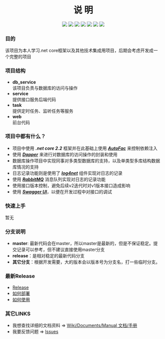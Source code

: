 <div align="center">

# 说 明


![](https://img.shields.io/badge/.net%20core-v2.2-blue.svg)
[![](https://img.shields.io/badge/AutoFac-v4.9.4-red.svg)](https://autofac.org/)
[![](https://img.shields.io/badge/dapper-v2.0.30-green.svg)](https://github.com/StackExchange/Dapper)
[![](https://img.shields.io/badge/log4net-v2.0.8-yellow.svg)](http://logging.apache.org/log4net/)
[![](https://img.shields.io/badge/rabbitmq-v3.8.0-purple.svg)](https://www.rabbitmq.com/)
[![](https://img.shields.io/badge/rabbit.client-v5.1.1-orange.svg)](https://www.rabbitmq.com/dotnet.html)
[![](https://img.shields.io/badge/swagger-v4.0.1-brightgreen.svg)](https://github.com/domaindrivendev/Swashbuckle.AspNetCore)

</div>


### 目的

该项目为本人学习.net core框架以及其他技术集成用项目，后期会考虑开发成一个完整的项目

### 项目结构

* **db_service**  
	该项目负责与数据库的访问与操作
* **service**  
	提供接口服务后端代码
* **task**  
	提供定时任务、监听任务等服务
* **web**  
	前台代码

### 项目中都有什么？

* 项目中使用 ***.net core 2.2*** 框架并在此基础上使用 [***AutoFac***](https://autofac.org/) 来控制依赖注入  
* 使用 [***Dapper***](https://github.com/StackExchange/Dapper) 来进行对数据库的访问操作的封装和使用  
* 数据库操作项目中实现同事对多类型数据库的支持，以及单类型多库结构数据库情况的支持  
* 日志记录功能则是使用了 [***log4net***](http://logging.apache.org/log4net/) 组件实现对日志的记录  
* 使用 [***RabbitMQ***](https://www.rabbitmq.com/) 消息队列实现对日志的记录功能
* 使用接口版本控制，避免后续v2迭代时对v1版本接口造成影响
* 使用 [***Swagger UI***](https://github.com/domaindrivendev/Swashbuckle.AspNetCore)，以便在开发过程中对接口的调试


### 快速上手  

暂无  


### 分支说明
* **master**: 最新代码会在master，所以master是最新的，但是不保证稳定。提交记录可以参考，但不建议直接使用master分支
* **release**：是相对稳定的最新代码分支
* **其它分支**：根据开发需要，大的版本会以版本号为分支名，打一些临时分支。

### 最新Release
* [Release](https://github.com/Joick/dotnet_core_project/releases)  
* [如何部署](https://github.com/Joick/dotnet_core_project/wiki/deploy_manual_cn)  
* [如何使用](https://github.com/Joick/dotnet_core_project/wiki/user_manual_cn)  

### 其它LINKS
* 我想查找详细的文档资料 => [Wiki/Documents/Manual 文档/手册](https://github.com/Joick/dotnet_core_project/wiki)
* 我要反馈问题 => [Issues](https://github.com/Joick/dotnet_core_project/issues)
